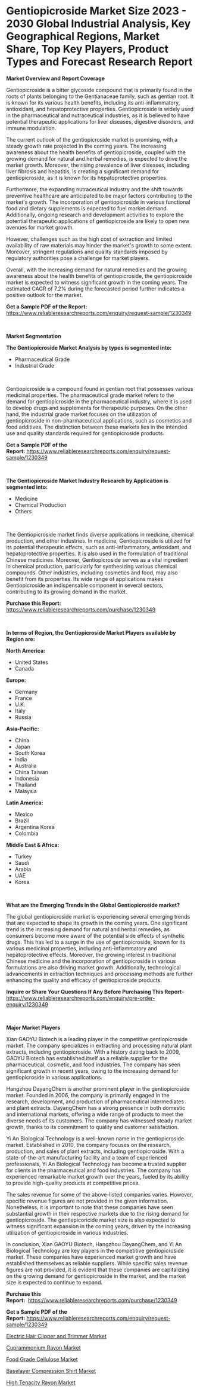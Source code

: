 <p><h1>Gentiopicroside Market Size 2023 - 2030 Global Industrial Analysis, Key Geographical Regions, Market Share, Top Key Players, Product Types and Forecast Research Report</h1></p><p><strong>Market Overview and Report Coverage</strong></p>
<p><p>Gentiopicroside is a bitter glycoside compound that is primarily found in the roots of plants belonging to the Gentianaceae family, such as gentian root. It is known for its various health benefits, including its anti-inflammatory, antioxidant, and hepatoprotective properties. Gentiopicroside is widely used in the pharmaceutical and nutraceutical industries, as it is believed to have potential therapeutic applications for liver diseases, digestive disorders, and immune modulation.</p><p>The current outlook of the gentiopicroside market is promising, with a steady growth rate projected in the coming years. The increasing awareness about the health benefits of gentiopicroside, coupled with the growing demand for natural and herbal remedies, is expected to drive the market growth. Moreover, the rising prevalence of liver diseases, including liver fibrosis and hepatitis, is creating a significant demand for gentiopicroside, as it is known for its hepatoprotective properties.</p><p>Furthermore, the expanding nutraceutical industry and the shift towards preventive healthcare are anticipated to be major factors contributing to the market's growth. The incorporation of gentiopicroside in various functional food and dietary supplements is expected to fuel market demand. Additionally, ongoing research and development activities to explore the potential therapeutic applications of gentiopicroside are likely to open new avenues for market growth.</p><p>However, challenges such as the high cost of extraction and limited availability of raw materials may hinder the market's growth to some extent. Moreover, stringent regulations and quality standards imposed by regulatory authorities pose a challenge for market players.</p><p>Overall, with the increasing demand for natural remedies and the growing awareness about the health benefits of gentiopicroside, the gentiopicroside market is expected to witness significant growth in the coming years. The estimated CAGR of 7.2% during the forecasted period further indicates a positive outlook for the market.</p></p>
<p><strong>Get a Sample PDF of the Report:</strong> <a href="https://www.reliableresearchreports.com/enquiry/request-sample/1230349">https://www.reliableresearchreports.com/enquiry/request-sample/1230349</a></p>
<p>&nbsp;</p>
<p><strong>Market Segmentation</strong></p>
<p><strong>The Gentiopicroside Market Analysis by types is segmented into:</strong></p>
<p><ul><li>Pharmaceutical Grade</li><li>Industrial Grade</li></ul></p>
<p>&nbsp;</p>
<p><p>Gentiopicroside is a compound found in gentian root that possesses various medicinal properties. The pharmaceutical grade market refers to the demand for gentiopicroside in the pharmaceutical industry, where it is used to develop drugs and supplements for therapeutic purposes. On the other hand, the industrial grade market focuses on the utilization of gentiopicroside in non-pharmaceutical applications, such as cosmetics and food additives. The distinction between these markets lies in the intended use and quality standards required for gentiopicroside products.</p></p>
<p><strong>Get a Sample PDF of the Report:</strong>&nbsp;<a href="https://www.reliableresearchreports.com/enquiry/request-sample/1230349">https://www.reliableresearchreports.com/enquiry/request-sample/1230349</a></p>
<p>&nbsp;</p>
<p><strong>The Gentiopicroside Market Industry Research by Application is segmented into:</strong></p>
<p><ul><li>Medicine</li><li>Chemical Production</li><li>Others</li></ul></p>
<p>&nbsp;</p>
<p><p>The Gentiopicroside market finds diverse applications in medicine, chemical production, and other industries. In medicine, Gentiopicroside is utilized for its potential therapeutic effects, such as anti-inflammatory, antioxidant, and hepatoprotective properties. It is also used in the formulation of traditional Chinese medicines. Moreover, Gentiopicroside serves as a vital ingredient in chemical production, particularly for synthesizing various chemical compounds. Other industries, including cosmetics and food, may also benefit from its properties. Its wide range of applications makes Gentiopicroside an indispensable component in several sectors, contributing to its growing demand in the market.</p></p>
<p><strong>Purchase this Report:</strong>&nbsp; <a href="https://www.reliableresearchreports.com/purchase/1230349">https://www.reliableresearchreports.com/purchase/1230349</a></p>
<p>&nbsp;</p>
<p><strong>In terms of Region, the Gentiopicroside Market Players available by Region are:</strong></p>
<p>
    <p> <strong> North America: </strong>
        <ul>
            <li>United States</li>
            <li>Canada</li>
        </ul>
        </p> 
    <p> <strong> Europe: </strong>
        <ul>
            <li>Germany</li>
            <li>France</li>
            <li>U.K.</li>
            <li>Italy</li>
            <li>Russia</li>
        </ul>
        </p> 
    <p> <strong> Asia-Pacific: </strong>
        <ul>
            <li>China</li>
            <li>Japan</li>
            <li>South Korea</li>
            <li>India</li>
            <li>Australia</li>
            <li>China Taiwan</li>
            <li>Indonesia</li>
            <li>Thailand</li>
            <li>Malaysia</li>
        </ul>
        </p> 
    <p> <strong> Latin America: </strong>
        <ul>
            <li>Mexico</li>
            <li>Brazil</li>
            <li>Argentina Korea</li>
            <li>Colombia</li>
        </ul>
        </p> 
    <p> <strong> Middle East & Africa: </strong>
        <ul>
            <li>Turkey</li>
            <li>Saudi</li>
            <li>Arabia</li>
            <li>UAE</li>
            <li>Korea</li>
        </ul>
    </p>
    </p>
<p>&nbsp;</p>
<p><strong>What are the Emerging Trends in the Global Gentiopicroside market?</strong></p>
<p><p>The global gentiopicroside market is experiencing several emerging trends that are expected to shape its growth in the coming years. One significant trend is the increasing demand for natural and herbal remedies, as consumers become more aware of the potential side effects of synthetic drugs. This has led to a surge in the use of gentiopicroside, known for its various medicinal properties, including anti-inflammatory and hepatoprotective effects. Moreover, the growing interest in traditional Chinese medicine and the incorporation of gentiopicroside in various formulations are also driving market growth. Additionally, technological advancements in extraction techniques and processing methods are further enhancing the quality and efficacy of gentiopicroside products.</p></p>
<p><strong>Inquire or Share Your Questions If Any Before Purchasing This Report</strong>- <a href="https://www.reliableresearchreports.com/enquiry/pre-order-enquiry/1230349">https://www.reliableresearchreports.com/enquiry/pre-order-enquiry/1230349</a></p>
<p>&nbsp;</p>
<p><strong>Major Market Players</strong></p>
<p><p>Xian GAOYU Biotech is a leading player in the competitive gentiopicroside market. The company specializes in extracting and processing natural plant extracts, including gentiopicroside. With a history dating back to 2009, GAOYU Biotech has established itself as a reliable supplier for the pharmaceutical, cosmetic, and food industries. The company has seen significant growth in recent years, owing to the increasing demand for gentiopicroside in various applications.</p><p>Hangzhou DayangChem is another prominent player in the gentiopicroside market. Founded in 2006, the company is primarily engaged in the research, development, and production of pharmaceutical intermediates and plant extracts. DayangChem has a strong presence in both domestic and international markets, offering a wide range of products to meet the diverse needs of its customers. The company has witnessed steady market growth, thanks to its commitment to quality and customer satisfaction.</p><p>Yi An Biological Technology is a well-known name in the gentiopicroside market. Established in 2010, the company focuses on the research, production, and sales of plant extracts, including gentiopicroside. With a state-of-the-art manufacturing facility and a team of experienced professionals, Yi An Biological Technology has become a trusted supplier for clients in the pharmaceutical and food industries. The company has experienced remarkable market growth over the years, fueled by its ability to provide high-quality products at competitive prices.</p><p>The sales revenue for some of the above-listed companies varies. However, specific revenue figures are not provided in the given information. Nonetheless, it is important to note that these companies have seen substantial growth in their respective markets due to the rising demand for gentiopicroside. The gentlepicoricide market size is also expected to witness significant expansion in the coming years, driven by the increasing utilization of gentiopicroside in various industries.</p><p>In conclusion, Xian GAOYU Biotech, Hangzhou DayangChem, and Yi An Biological Technology are key players in the competitive gentiopicroside market. These companies have experienced market growth and have established themselves as reliable suppliers. While specific sales revenue figures are not provided, it is evident that these companies are capitalizing on the growing demand for gentiopicroside in the market, and the market size is expected to continue to expand.</p></p>
<p><strong>Purchase this Report:</strong>&nbsp;&nbsp;<a href="https://www.reliableresearchreports.com/purchase/1230349">https://www.reliableresearchreports.com/purchase/1230349</a></p>
<p></p>
<p><strong>Get a Sample PDF of the Report:</strong>&nbsp;<a href="https://www.reliableresearchreports.com/enquiry/request-sample/1230349">https://www.reliableresearchreports.com/enquiry/request-sample/1230349</a></p>
<p><p><a href="https://medium.com/@eloisadavis6326/electric-hair-clipper-and-trimmer-market-trends-and-market-analysis-forecasted-for-period-2023-2030-92d30f8f4cac">Electric Hair Clipper and Trimmer Market</a></p><p><a href="https://github.com/aashishrp02/Market-Research-Report-List-1/blob/main/cuprammonium-rayon-market.md">Cuprammonium Rayon Market</a></p><p><a href="https://medium.com/@sheetal.reportprime/food-grade-cellulose-market-insights-into-market-cagr-market-trends-and-growth-strategies-97e1482ec3ad">Food Grade Cellulose Market</a></p><p><a href="https://medium.com/@rebeccabower1903/baselayer-compression-shirt-market-outlook-industry-overview-and-forecast-2023-to-2030-929877799c17">Baselayer Compression Shirt Market</a></p><p><a href="https://github.com/aasishrp01/Market-Research-Report-List-1/blob/main/high-tenacity-rayon-market.md">High Tenacity Rayon Market</a></p></p>
